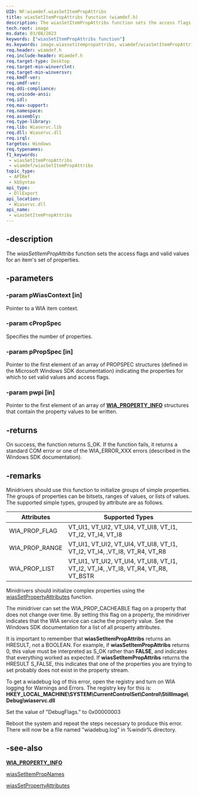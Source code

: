 ```yaml
---
UID: NF:wiamdef.wiasSetItemPropAttribs
title: wiasSetItemPropAttribs function (wiamdef.h)
description: The wiasSetItemPropAttribs function sets the access flags and valid values for an item's set of properties.
tech.root: image
ms.date: 03/08/2023
keywords: ["wiasSetItemPropAttribs function"]
ms.keywords: image.wiassetitempropattribs, wiamdef/wiasSetItemPropAttribs, wiasFncs_f3e1e830-6569-4b0f-8e0a-deac0a95022b.xml, wiasSetItemPropAttribs, wiasSetItemPropAttribs function [Imaging Devices]
req.header: wiamdef.h
req.include-header: Wiamdef.h
req.target-type: Desktop
req.target-min-winverclnt:
req.target-min-winversvr: 
req.kmdf-ver: 
req.umdf-ver: 
req.ddi-compliance: 
req.unicode-ansi: 
req.idl: 
req.max-support: 
req.namespace: 
req.assembly: 
req.type-library: 
req.lib: Wiaservc.lib
req.dll: Wiaservc.dll
req.irql: 
targetos: Windows
req.typenames: 
f1_keywords:
 - wiasSetItemPropAttribs
 - wiamdef/wiasSetItemPropAttribs
topic_type:
 - APIRef
 - kbSyntax
api_type:
 - DllExport
api_location:
 - Wiaservc.dll
api_name:
 - wiasSetItemPropAttribs
---
```


## -description

The *wiasSetItemPropAttribs* function sets the access flags and valid values for an item's set of properties.

## -parameters

### -param pWiasContext [in]

Pointer to a WIA item context.

### -param cPropSpec

Specifies the number of properties.

### -param pPropSpec [in]

Pointer to the first element of an array of PROPSPEC structures (defined in the Microsoft Windows SDK documentation) indicating the properties for which to set valid values and access flags.

### -param pwpi [in]

Pointer to the first element of an array of [**WIA_PROPERTY_INFO**](/windows-hardware/drivers/ddi/wiamindr_lh/ns-wiamindr_lh-_wia_property_info) structures that contain the property values to be written.

## -returns

On success, the function returns S_OK. If the function fails, it returns a standard COM error or one of the WIA_ERROR_XXX errors (described in the Windows SDK documentation).

## -remarks

Minidrivers should use this function to initialize groups of simple properties. The groups of properties can be bitsets, ranges of values, or lists of values. The supported simple types, grouped by attribute are as follows.

| Attributes | Supported Types |
|---|---|
| WIA_PROP_FLAG | VT_UI1, VT_UI2, VT_UI4, VT_UI8, VT_I1, VT_I2, VT_I4, VT_I8 |
| WIA_PROP_RANGE | VT_UI1, VT_UI2, VT_UI4, VT_UI8, VT_I1, VT_I2, VT_I4, ,VT_I8, VT_R4, VT_R8 |
| WIA_PROP_LIST | VT_UI1, VT_UI2, VT_UI4, VT_UI8, VT_I1, VT_I2, VT_I4, ,VT_I8, VT_R4, VT_R8, VT_BSTR |

Minidrivers should initialize complex properties using the [wiasSetPropertyAttributes](/windows-hardware/drivers/ddi/wiamdef/nf-wiamdef-wiassetpropertyattributes) function.

The minidriver can set the WIA_PROP_CACHEABLE flag on a property that does not change over time. By setting this flag on a property, the minidriver indicates that the WIA service can cache the property value. See the Windows SDK documentation for a list of all property attributes.

It is important to remember that **wiasSetItemPropAttribs** returns an HRESULT, not a BOOLEAN. For example, if **wiasSetItemPropAttribs** returns 0, this value must be interpreted as S_OK rather than **FALSE**, and indicates that everything worked as expected. If **wiasSetItemPropAttribs** returns the HRESULT S_FALSE, this indicates that one of the properties you are trying to set probably does not exist in the property stream.

To get a wiadebug log of this error, open the registry and turn on WIA logging for Warnings and Errors. The registry key for this is: **HKEY_LOCAL_MACHINE\SYSTEM\CurrentControlSet\Control\StillImage\Debug\wiaservc.dll**

Set the value of "DebugFlags." to 0x00000003

Reboot the system and repeat the steps necessary to produce this error. There will now be a file named "wiadebug.log" in %windir% directory.

## -see-also

[**WIA_PROPERTY_INFO**](/windows-hardware/drivers/ddi/wiamindr_lh/ns-wiamindr_lh-_wia_property_info)

[wiasSetItemPropNames](/windows-hardware/drivers/ddi/wiamdef/nf-wiamdef-wiassetitempropnames)

[wiasSetPropertyAttributes](/windows-hardware/drivers/ddi/wiamdef/nf-wiamdef-wiassetpropertyattributes)
